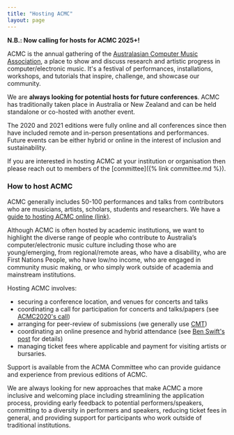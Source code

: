 ```yaml
---
title: "Hosting ACMC"
layout: page
---
```


**N.B.: Now calling for hosts for ACMC 2025+!** 

ACMC is the annual gathering of the [Australasian Computer Music Association](https://computermusic.org.au/), a place to show and discuss research and artistic progress in computer/electronic music. It's a festival of performances, installations, workshops, and tutorials that inspire, challenge, and showcase our community.

We are **always looking for potential hosts for future conferences**. ACMC has traditionally taken place in Australia or New Zealand and can be held standalone or co-hosted with another event.

The 2020 and 2021 editions were fully online and all conferences since then have included remote and in-person presentations and performances. Future events can be either hybrid or online in the interest of inclusion and sustainability.

If you are interested in hosting ACMC at your institution or organisation then please reach out to members of the [committee]({% link committee.md %}).

### How to host ACMC

ACMC generally includes 50-100 performances and talks from contributors who are musicians, artists, scholars, students and researchers. We have a [guide to hosting ACMC online (link)](https://acma.gitbook.io/acmc-cookbook/v/main/).

Although ACMC is often hosted by academic institutions, we want to highlight the diverse range of people who contribute to Australia’s computer/electronic music culture including those who are young/emerging, from regional/remote areas, who have a disability, who are First Nations People, who have low/no income, who are engaged in community music making, or who simply work outside of academia and mainstream institutions.

Hosting ACMC involves:

- securing a conference location, and venues for concerts and talks
- coordinating a call for participation for concerts and talks/papers (see [ACMC2020's call](https://acmc2020.com/submissions.html))
- arranging for peer-review of submissions (we generally use [CMT](https://cmt3.research.microsoft.com))
- coordinating an online presence and hybrid attendance (see [Ben Swift's post](https://benswift.me/blog/2020/07/15/acmc2020-organising-my-first-virtual-conference/) for details)
- managing ticket fees where applicable and payment for visiting artists or bursaries.

Support is available from the ACMA Committee who can provide guidance and experience from previous editions of ACMC. 

We are always looking for new approaches that make ACMC a more inclusive and welcoming place including streamlining the application process, providing early feedback to potential performers/speakers, committing to a diversity in performers and speakers, reducing ticket fees in general, and providing support for participants who work outside of traditional institutions.
